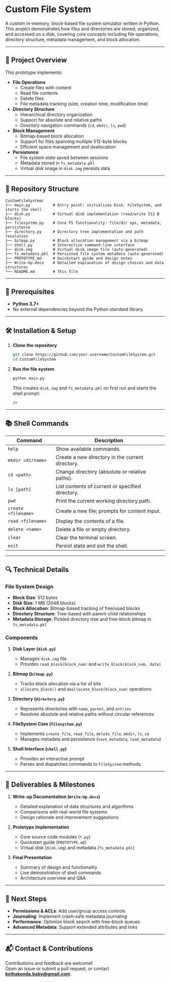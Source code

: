 # Custom File System

A custom in-memory, block-based file system simulator written in Python. This project demonstrates how files and directories are stored, organized, and accessed on a disk, covering core concepts including file operations, directory structure, metadata management, and block allocation.

---

## 🚀 Project Overview

This prototype implements:

- **File Operations**
  - Create files with content
  - Read file contents
  - Delete files
  - File metadata tracking (size, creation time, modification time)
- **Directory Structure**
  - Hierarchical directory organization
  - Support for absolute and relative paths
  - Directory navigation commands (`cd`, `mkdir`, `ls`, `pwd`)
- **Block Management**
  - Bitmap-based block allocation
  - Support for files spanning multiple 512-byte blocks
  - Efficient space management and deallocation
- **Persistence**
  - File system state saved between sessions
  - Metadata stored in `fs_metadata.pkl`
  - Virtual disk image in `disk.img` persists data

---

## 🧩 Repository Structure

```
CustomFileSystem/
├── main.py          # Entry point: initializes Disk, FileSystem, and starts the shell
├── disk.py          # Virtual disk implementation (read/write 512 B blocks)
├── filesystem.py    # Core FS functionality: file/dir ops, metadata, persistence
├── directory.py     # Directory tree implementation and path resolution
├── bitmap.py        # Block allocation management via a bitmap
├── shell.py         # Interactive command-line interface
├── disk.img         # Virtual disk image file (auto-generated)
├── fs_metadata.pkl  # Persisted file system metadata (auto-generated)
├── PROTOTYPE.md     # Quickstart guide and design notes
├── Write-Up.docx    # Detailed explanation of design choices and data structures
└── README.md        # This file
```

---

## 🔧 Prerequisites

- **Python 3.7+**  
- No external dependencies beyond the Python standard library.

---

## 🛠️ Installation & Setup

1. **Clone the repository**  
   ```bash
   git clone https://github.com/your-username/CustomFileSystem.git
   cd CustomFileSystem
   ```

2. **Run the file system**  
   ```bash
   python main.py
   ```
   This creates `disk.img` and `fs_metadata.pkl` on first run and starts the shell prompt:
   ```
   /> 
   ```

---

## 📚 Shell Commands

| Command             | Description                                             |
|---------------------|---------------------------------------------------------|
| `help`              | Show available commands.                                |
| `mkdir <dirname>`   | Create a new directory in the current directory.        |
| `cd <path>`         | Change directory (absolute or relative paths).          |
| `ls [path]`         | List contents of current or specified directory.        |
| `pwd`               | Print the current working directory path.               |
| `create <filename>` | Create a new file; prompts for content input.           |
| `read <filename>`   | Display the contents of a file.                         |
| `delete <name>`     | Delete a file or empty directory.                       |
| `clear`             | Clear the terminal screen.                              |
| `exit`              | Persist state and exit the shell.                       |

---

## 🔍 Technical Details

### File System Design

- **Block Size**: 512 bytes  
- **Disk Size**: 1 MB (2048 blocks)  
- **Block Allocation**: Bitmap-based tracking of free/used blocks  
- **Directory Structure**: Tree-based with parent-child relationships  
- **Metadata Storage**: Pickled directory tree and free-block bitmap in `fs_metadata.pkl`

### Components

1. **Disk Layer (`disk.py`)**  
   - Manages `disk.img` file  
   - Provides `read_block(block_num)` and `write_block(block_num, data)`  

2. **Bitmap (`bitmap.py`)**  
   - Tracks block allocation via a list of bits  
   - `allocate_block()` and `deallocate_block(block_num)` operations  

3. **Directory (`directory.py`)**  
   - Represents directories with `name`, `parent`, and `entries`  
   - Resolves absolute and relative paths without circular references  

4. **FileSystem Core (`filesystem.py`)**  
   - Implements `create_file`, `read_file`, `delete_file`, `mkdir`, `ls`, `cd`  
   - Manages metadata and persistence (`save_metadata`, `load_metadata`)  

5. **Shell Interface (`shell.py`)**  
   - Provides an interactive prompt  
   - Parses and dispatches commands to `FileSystem` methods  

---

## 🎯 Deliverables & Milestones

1. **Write-up Documentation (`Write-Up.docx`)**  
   - Detailed explanation of data structures and algorithms  
   - Comparisons with real-world file systems  
   - Design rationale and improvement suggestions  

2. **Prototype Implementation**  
   - Core source code modules (`*.py`)  
   - Quickstart guide (`PROTOTYPE.md`)  
   - Virtual disk (`disk.img`) and metadata (`fs_metadata.pkl`)  

3. **Final Presentation**  
   - Summary of design and functionality  
   - Live demonstration of shell commands  
   - Architecture overview and Q&A  

---

## 🚀 Next Steps

- **Permissions & ACLs**: Add user/group access controls  
- **Journaling**: Implement crash-safe metadata journaling  
- **Performance**: Optimize block search with free-block queues  
- **Advanced Metadata**: Support extended attributes and links  

---

## 📬 Contact & Contributions

Contributions and feedback are welcome!  
Open an issue or submit a pull request, or contact **kothakonda.baby@gmail.com**.
